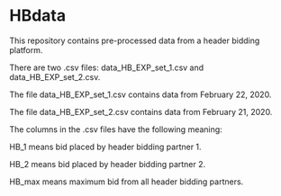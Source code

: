 # HBdata

This repository contains pre-processed data from a header bidding platform.

There are two .csv files:  data_HB_EXP_set_1.csv and data_HB_EXP_set_2.csv.

The file data_HB_EXP_set_1.csv contains data from February 22, 2020.

The file data_HB_EXP_set_2.csv contains data from February 21, 2020.

The columns in the .csv files have the following meaning:

HB_1 means bid placed by header bidding partner 1.

HB_2 means bid placed by header bidding partner 2.

HB_max means maximum bid from all header bidding partners.
